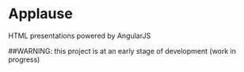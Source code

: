 # Applause
HTML presentations powered by AngularJS

##WARNING: this project is at an early stage of development (work in progress)
